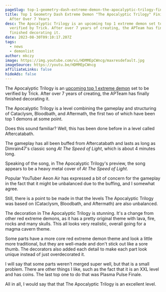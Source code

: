 ```yaml
---
pageSlug: top-1-geometry-dash-extreme-demon-the-apocalyptic-trilogy-finished-after-over-7-years
title: Top 1 Geometry Dash Extreme Demon "The Apocalyptic Trilogy" Finished
  After Over 7 Years
desc: The Apocalyptic Trilogy is an upcoming top 1 extreme demon set to be
  verified by Trick. After over 7 years of creating, the APTeam has finally
  finished decorating it.
date: 2023-08-30T09:10:17.207Z
tags:
  - news
  - demonlist
author: mkczy
image: https://img.youtube.com/vi/HDMMEpCWncg/maxresdefault.jpg
imageSource: https://youtu.be/HDMMEpCWncg
affiliateLinks: false
hideAds: false
---
```

The Apocalyptic Trilogy is an [upcoming top 1 extreme demon](/posts/geometry-dash-top-1-extreme-demon-tidal-wave-critiqued-as-controversial-but-original/) set to be verified by Trick. After over 7 years of creating, the APTeam has finally finished decorating it.

The Apocalyptic Trilogy is a level combining the gameplay and structuring of Cataclysm, Bloodbath, and Aftermath, the first two of which have been top 1 demons at some point.

Does this sound familiar? Well, this has been done before in a level called Aftercatabath.

The gameplay has all been buffed from Aftercatabath and lasts as long as Dimrain47's classic song *At The Speed of Light*, which is about 4 minutes long.

Speaking of the song, in The Apocalyptic Trilogy's preview, the song appears to be a heavy metal cover of *At The Speed of Light*.

Popular YouTuber Aeon Air has expressed a bit of concern for the gameplay in the fact that it might be unbalanced due to the buffing, and I somewhat agree.

Still, there is a point to be made in that the levels The Apocalyptic Trilogy was based on (Cataclysm, Bloodbath, and Aftermath) are also unbalanced.

The decoration in The Apocalyptic Trilogy is stunning. It's a change from other red extreme demons, as it has a pretty original theme with lava, fire, rocks and many skulls. This all looks very realistic, overall going for a magma cavern theme.

Some parts have a more core red extreme demon theme and look a little more traditional, but they are well-made and don't stick out like a sore thumb. The decorators also added each detail to make each part look unique instead of just overdecorated it.

I will say that some parts weren't merged super well, but that is a small problem. There are other things I like, such as the fact that it is an XXL level and has coins. The last top one to do that was Plasma Pulse Finale.

All in all, I would say that that The Apocalyptic Trilogy is an excellent level.